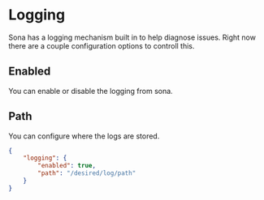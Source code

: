 # Logging
Sona has a logging mechanism built in to help diagnose issues. Right now there are a couple configuration options to controll this.

## Enabled
You can enable or disable the logging from sona.

## Path
You can configure where the logs are stored.

```json
{
    "logging": {
        "enabled": true,
        "path": "/desired/log/path"
    }
}
```
